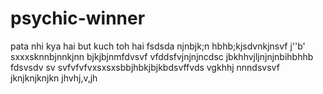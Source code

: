  # psychic-winner
pata nhi kya hai but kuch toh hai
fsdsda
njnbjk;n
 hbhb;kjsdvnkjnsvf
 j''b'
 sxxxsknnbjnnkjnn
 bjkjbjnmfdvsvf
  vfddsfvjnjnjncdsc
 jbkhhvjljnjnjnbihbhhb
 fdsvsdv sv svfvfvfvxsxsxsbbjhbkjbjkbdsvffvds
vgkhhj
nnndsvsvf
jknjknjknjkn
jhvhj,v,jh
